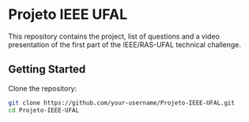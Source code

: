 # Projeto IEEE UFAL

This repository contains the project, list of questions and a video presentation of the first part of the IEEE/RAS-UFAL technical challenge.

## Getting Started

Clone the repository:

```bash
git clone https://github.com/your-username/Projeto-IEEE-UFAL.git
cd Projeto-IEEE-UFAL
```